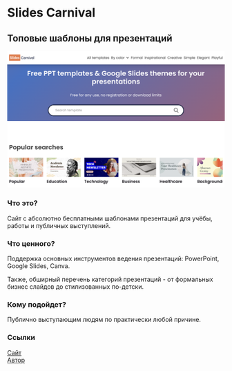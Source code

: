 # Slides Carnival
## Топовые шаблоны для презентаций
![image](slidescarnival.png)

### Что это?
Сайт с абсолютно бесплатными шаблонами презентаций для учёбы, работы и публичных выступлений.

### Что ценного?
Поддержка основных инструментов ведения презентаций: PowerPoint, Google Slides, Canva.

Также, обширный перечень категорий презентаций - от формальных бизнес слайдов до стилизованных по-детски.

### Кому подойдет?
Публично выступающим людям по практически любой причине.

### Ссылки
[Сайт](https://www.slidescarnival.com/)  
[Автор](https://twitter.com/subidubi)
